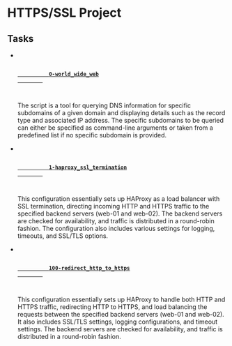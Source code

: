 <h1>HTTPS/SSL Project</h1>
<h2>Tasks</h2>
<ul>
  <li>
    <code>
      <strong>
        <a href="https://github.com/NyasimiPhilip/alx-system_engineering-devops/blob/master/0x10-https_ssl/0-world_wide_web">
          0-world_wide_web
        </a>
      </strong>
    </code>
    <p>
      The script is a tool for querying DNS information for specific subdomains of a given domain and displaying details such as the record type and associated IP address. The specific subdomains to be queried can either be specified as command-line arguments or taken from a predefined list if no specific subdomain is provided.
    </p>
  </li>
  <li>
    <code>
      <strong>
        <a href="https://github.com/NyasimiPhilip/alx-system_engineering-devops/blob/master/0x10-https_ssl/1-haproxy_ssl_termination">
          1-haproxy_ssl_termination
        </a>
      </strong>
    </code>
    <p>
      This configuration essentially sets up HAProxy as a load balancer with SSL termination, directing incoming HTTP and HTTPS traffic to the specified backend servers (web-01 and web-02). The backend servers are checked for availability, and traffic is distributed in a round-robin fashion. The configuration also includes various settings for logging, timeouts, and SSL/TLS options.
    </p>
  </li>
  <li>
    <code>
      <strong>
        <a href="https://github.com/NyasimiPhilip/alx-system_engineering-devops/blob/master/0x10-https_ssl/100-redirect_http_to_https">
          100-redirect_http_to_https
        </a>
      </strong>
    </code>
    <p>
      This configuration essentially sets up HAProxy to handle both HTTP and HTTPS traffic, redirecting HTTP to HTTPS, and load balancing the requests between the specified backend servers (web-01 and web-02). It also includes SSL/TLS settings, logging configurations, and timeout settings. The backend servers are checked for availability, and traffic is distributed in a round-robin fashion.
    </p>
  </li>
</ul>
